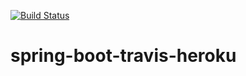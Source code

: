 [![Build Status][travis-ci-image]][travis-ci-url]

# spring-boot-travis-heroku


[travis-ci-url]: http://travis-ci.org/puku0x/spring-boot-travis-heroku
[travis-ci-image]: https://travis-ci.org/puku0x/spring-boot-travis-heroku.svg?branch=master
